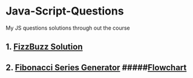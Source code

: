 # Java-Script-Questions
My JS questions solutions through out the course
## 1. [FizzBuzz Solution]( https://github.com/Shriya-Chauhan/Java-Script-Questions/blob/main/FizzBuzz.js)
## 2. [Fibonacci Series Generator](https://github.com/Shriya-Chauhan/Java-Script-Questions/blob/main/FibbonacciGenerator.js) #####[Flowchart](https://github.com/Shriya-Chauhan/Java-Script-Questions/blob/main/Fibonacci%20Logic.pdf)
